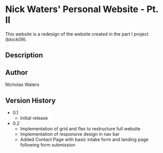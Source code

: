 # Nick Waters' Personal Website - Pt. II
This website is a redesign of the website created in the part I project (block09). 

## Description

## Author
Nicholas Waters

## Version History
- 0.1 
    - Initial release
- 0.2
    - Implementation of grid and flex to restructure full website
    - Implementation of responsive design in nav bar
    - Added Contact Page with basic intake form and landing page following form submission
